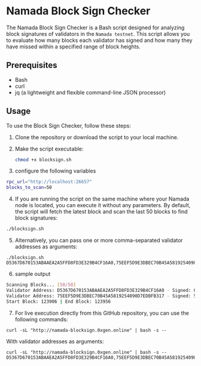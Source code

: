 # Namada Block Sign Checker

The Namada Block Sign Checker is a Bash script designed for analyzing block signatures of validators in the `Namada testnet`. This script allows you to evaluate how many blocks each validator has signed and how many they have missed within a specified range of block heights.

## Prerequisites

- Bash
- curl
- jq (a lightweight and flexible command-line JSON processor)

## Usage

To use the Block Sign Checker, follow these steps:

1. Clone the repository or download the script to your local machine.

2. Make the script executable:

   ```bash
   chmod +x blocksign.sh

3. configure the following variables

  ```bash
  rpc_url="http://localhost:26657" 
  blocks_to_scan=50
  ````

4. If you are running the script on the same machine where your Namada node is located, you can execute it without any parameters. By default, the script will fetch the latest block and scan the last 50 blocks to find block signatures:

  ```bash
  ./blocksign.sh
  ```

5. Alternatively, you can pass one or more comma-separated validator addresses as arguments:
  ```
  ./blocksign.sh D5367D670153ABAAEA2A5FFD8FD3E329B4CF16A0,75EEF5D9E3DBEC70B45A5819254090D7EDBFB317
  ```
6. sample output

  ```bash
  Scanning Blocks... [50/50]
  Validator Address: D5367D670153ABAAEA2A5FFD8FD3E329B4CF16A0 - Signed: 0, Missed: 50, Ratio: 0%
  Validator Address: 75EEF5D9E3DBEC70B45A5819254090D7EDBFB317 - Signed: 50, Missed: 0, Ratio: 100%
  Start Block: 123906 | End Block: 123956
  ```
  
7. For live execution directly from this GitHub repository, you can use the following commands:
```
curl -sL "http://namada-blocksign.0xgen.online" | bash -s --
```
With validator addresses as arguments:
```
curl -sL "http://namada-blocksign.0xgen.online" | bash -s -- D5367D670153ABAAEA2A5FFD8FD3E329B4CF16A0,75EEF5D9E3DBEC70B45A5819254090D7EDBFB317
```



